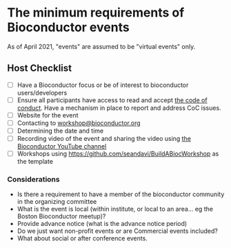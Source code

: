 # The minimum requirements of Bioconductor events

As of April 2021, "events" are assumed to be "virtual events" only.

## Host Checklist

- [ ] Have a Bioconductor focus or be of interest to bioconductor users/developers
- [ ] Ensure all participants have access to read and accept [the code of conduct](http://bioconductor.org/about/code-of-conduct/). Have a mechanism in place to report and address CoC issues.
- [ ] Website for the event
- [ ] Contacting to workshop@bioconductor.org
- [ ] Determining the date and time
- [ ] Recording video of the event and sharing the video using [the Bioconductor YouTube channel](https://www.youtube.com/user/bioconductor)
- [ ] Workshops using https://github.com/seandavi/BuildABiocWorkshop as the template

### Considerations

- Is there a requirement to have a member of the bioconductor community in the organizing committee
- What is the event is local (within institute, or local to an area... eg the Boston Bioconductor meetup)?
- Provide advance notice (what is the advance notice period)
- Do we just want non-profit events or are Commercial events included?
- What about social or after conference events.
